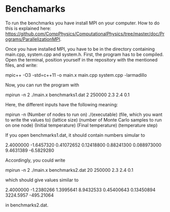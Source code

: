 # Benchamarks

To run the benchmarks you have install MPI on your computer. How to do this is explained here: https://github.com/CompPhysics/ComputationalPhysics/tree/master/doc/Programs/ParallelizationMPI.

Once you have installed MPI, you have to be in the directory containing main.cpp, system.cpp and system.h. First, the program has to be compiled. Open the terminal, position yourself in the repository with the mentioned files, and write:

mpic++ -O3 -std=c++11 -o main.x main.cpp system.cpp -larmadillo

Now, you can run the program with 

mpirun -n 2 ./main.x benchmarks1.dat 2 250000 2.3 2.4 0.1

Here, the different inputs have the following meaning:

mpirun -n (Number of nodes to run on) ./(executable) (file, which you want to write the values to) (lattice size) (number of Monte Carlo samples to run on one node) (Initial temperature) (Final temperature) (temperature step) 


If you open benchmarks1.dat, it should contain numbers simular to 

2.4000000     -1.6457320     0.41072652     0.12418800     0.88241300    0.088973000      9.4631389     -6.5829280


Accordingly, you could write

mpirun -n 2 ./main.x benchmarks2.dat 20 250000 2.3 2.4 0.1

which should give values similar to 

2.4000000     -1.2380266      1.3995641      8.9432533     0.45400643     0.13450894      3224.5957     -495.21064

in benchmarks2.dat.





